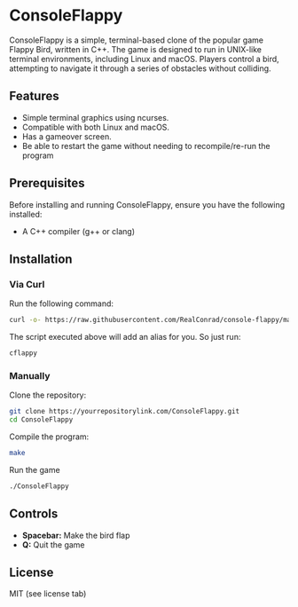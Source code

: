 # ConsoleFlappy
ConsoleFlappy is a simple, terminal-based clone of the popular game Flappy Bird, written in C++. The game is designed to run in UNIX-like terminal environments, including Linux and macOS. Players control a bird, attempting to navigate it through a series of obstacles without colliding.

## Features
- Simple terminal graphics using ncurses.
- Compatible with both Linux and macOS.
- Has a gameover screen.
- Be able to restart the game without needing to recompile/re-run the program 

## Prerequisites
Before installing and running ConsoleFlappy, ensure you have the following installed:
- A C++ compiler (g++ or clang)

## Installation
### Via Curl
Run the following command:
```bash
curl -o- https://raw.githubusercontent.com/RealConrad/console-flappy/main/scripts/setup_cflappy.sh | bash
```

The script executed above will add an alias for you. So just run:
```bash
cflappy
```

### Manually
Clone the repository:
```bash
git clone https://yourrepositorylink.com/ConsoleFlappy.git
cd ConsoleFlappy
```

Compile the program:
```bash
make
```
Run the game
```bash
./ConsoleFlappy
```

## Controls
- **Spacebar:** Make the bird flap
- **Q:** Quit the game

## License
MIT (see license tab)
